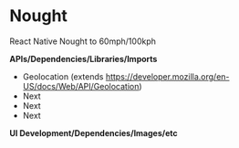# Nought
React Native Nought to 60mph/100kph
  
**APIs/Dependencies/Libraries/Imports**
   * Geolocation (extends https://developer.mozilla.org/en-US/docs/Web/API/Geolocation)
   * Next
   * Next
   * Next
    
**UI Development/Dependencies/Images/etc**
   
